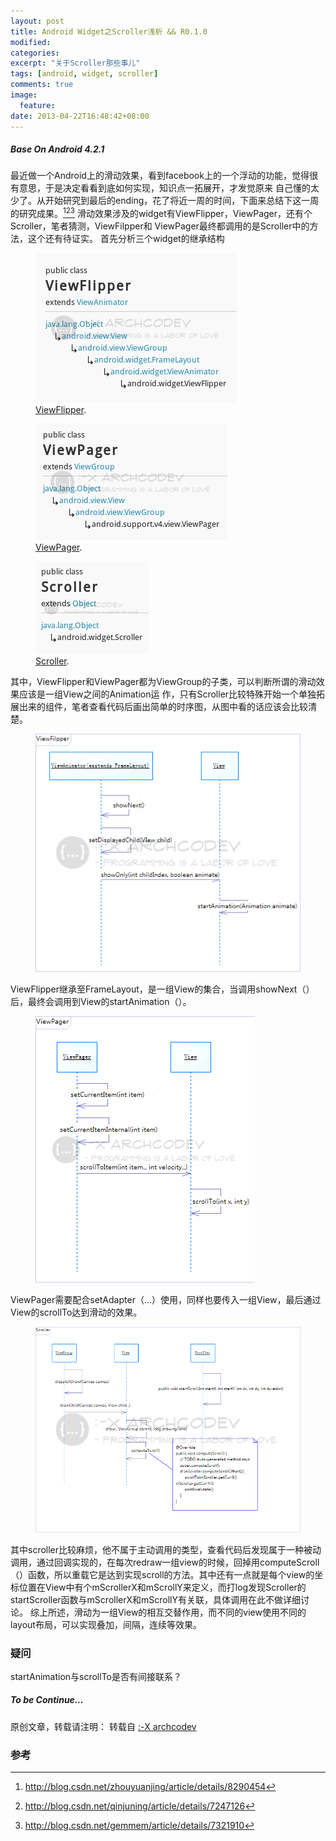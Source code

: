 ```yaml
---
layout: post
title: Android Widget之Scroller浅析 && R0.1.0
modified:
categories: 
excerpt: "关于Scroller那些事儿"
tags: [android, widget, scroller]
comments: true
image:
  feature:
date: 2013-04-22T16:48:42+08:00
---
```

##### Base On Android 4.2.1

最近做一个Android上的滑动效果，看到facebook上的一个浮动的功能，觉得很有意思，于是决定看看到底如何实现，知识点一拓展开，才发觉原来 自己懂的太少了。从开始研究到最后的ending，花了将近一周的时间，下面来总结下这一周的研究成果。[^1][^2][^3] 滑动效果涉及的widget有ViewFlipper，ViewPager，还有个Scroller，笔者猜测，ViewFilpper和 ViewPager最终都调用的是Scroller中的方法，这个还有待证实。 首先分析三个widget的继承结构
<figure>
	<a href="/images/2013/04/01.png"><img src="/images/2013/04/01.png"></a>
	<figcaption><a href="/images/2013-0.png" title="ViewFlipper">ViewFlipper</a>.</figcaption>
</figure>

<figure>
	<a href="/images/2013/04/02.png"><img src="/images/2013/04/02.png"></a>
	<figcaption><a href="/images/2013-0.png" title="ViewPager">ViewPager</a>.</figcaption>
</figure>

<figure>
	<a href="/images/2013/04/03.png"><img src="/images/2013/04/03.png"></a>
	<figcaption><a href="/images/2013-0.png" title="Scroller">Scroller</a>.</figcaption>
</figure>

其中，ViewFlipper和ViewPager都为ViewGroup的子类，可以判断所谓的滑动效果应该是一组View之间的Animation运 作，只有Scroller比较特殊开始一个单独拓展出来的组件，笔者查看代码后画出简单的时序图，从图中看的话应该会比较清楚。
<figure>
	<a href="/images/2013/04/04.png"><img src="/images/2013/04/04.png"></a>
</figure>
ViewFlipper继承至FrameLayout，是一组View的集合，当调用showNext（）后，最终会调用到View的startAnimation（）。

<figure>
	<a href="/images/2013/04/05.png"><img src="/images/2013/04/05.png"></a>
</figure>
ViewPager需要配合setAdapter（…）使用，同样也要传入一组View，最后通过View的scrollTo达到滑动的效果。

<figure>
	<a href="/images/2013/04/06.png"><img src="/images/2013/04/06.png"></a>
</figure>

其中scroller比较麻烦，他不属于主动调用的类型，查看代码后发现属于一种被动调用，通过回调实现的，在每次redraw一组view的时候，回掉用computeScroll（）函数，所以重载它是达到实现scroll的方法。其中还有一点就是每个view的坐标位置在View中有个mScrollerX和mScrollY来定义，而打log发现Scroller的startScroller函数与mScrollerX和mScrollY有关联，具体调用在此不做详细讨论。 综上所述，滑动为一组View的相互交替作用，而不同的view使用不同的layout布局，可以实现叠加，间隔，连续等效果。

### 疑问
startAnimation与scrollTo是否有间接联系？

##### To be Continue…

原创文章，转载请注明： 转载自 <a href="http://archcodev.com">:-X archcodev</a>

### 参考
[^1]: <http://blog.csdn.net/zhouyuanjing/article/details/8290454>
[^2]: <http://blog.csdn.net/qinjuning/article/details/7247126>
[^3]: <http://blog.csdn.net/gemmem/article/details/7321910>